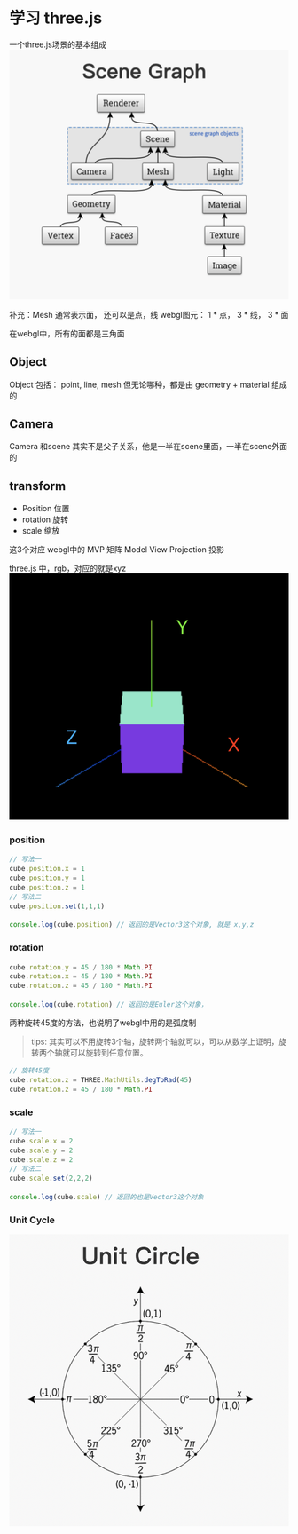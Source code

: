 # 学习 three.js

一个three.js场景的基本组成
![](./images/%E5%9F%BA%E6%9C%AC%E7%BB%84%E6%88%90.jpg)

补充：Mesh 通常表示面， 还可以是点，线
webgl图元：
1 * 点， 3 * 线， 3 * 面

在webgl中，所有的面都是三角面

## Object

Object 包括： point, line, mesh
但无论哪种，都是由 geometry + material 组成的

## Camera

Camera 和scene 其实不是父子关系，他是一半在scene里面，一半在scene外面的

## transform

- Position	 位置
- rotation	 旋转
- scale			 缩放

这3个对应 webgl中的 MVP 矩阵
Model
View
Projection 投影

three.js 	中，rgb，对应的就是xyz
![](images/XYZ.jpg)

### position

```js
// 写法一
cube.position.x = 1
cube.position.y = 1
cube.position.z = 1
// 写法二
cube.position.set(1,1,1)

console.log(cube.position) // 返回的是Vector3这个对象, 就是 x,y,z
```

### rotation

```js
cube.rotation.y = 45 / 180 * Math.PI
cube.rotation.x = 45 / 180 * Math.PI
cube.rotation.z = 45 / 180 * Math.PI

console.log(cube.rotation) // 返回的是Euler这个对象， 
```

两种旋转45度的方法，也说明了webgl中用的是弧度制
> tips: 其实可以不用旋转3个轴，旋转两个轴就可以，可以从数学上证明，旋转两个轴就可以旋转到任意位置。

```js
// 旋转45度
cube.rotation.z = THREE.MathUtils.degToRad(45)
cube.rotation.z = 45 / 180 * Math.PI
```

### scale

```js
// 写法一
cube.scale.x = 2
cube.scale.y = 2
cube.scale.z = 2
// 写法二
cube.scale.set(2,2,2)

console.log(cube.scale) // 返回的也是Vector3这个对象
```

### Unit Cycle

![](./images/旋转角度.jpg)


